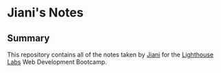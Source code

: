 # Jiani's Notes

## Summary

This repository contains all of the notes taken by [Jiani](https://github.com/heyjiani) for the [Lighthouse Labs](https://www.lighthouselabs.ca) Web Development Bootcamp.